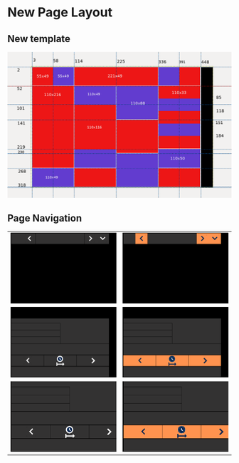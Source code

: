 # New Page Layout

## New template 
![New template](./png/NewTemplate.png)

## Page Navigation
| | |
|:---|:---|
|![New template](./png/NaviOFF.png)|![New template](./png/NaviON.png)|
|![New template](./png/CookingOFF.png)|![New template](./png/CookingON.png)|
|![New template](./png/CookingOFF_small.png)|![New template](./png/CookingON_small.png)|
